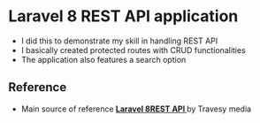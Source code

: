 # Laravel 8 REST API application

-   I did this to demonstrate my skill in handling REST API
-   I basically created protected routes with CRUD functionalities
-   The application also features a search option

## Reference

-   Main source of reference **[Laravel 8REST API ](https://www.youtube.com/watch?v=MT-GJQIY3EU&t=339s)** by Travesy media
